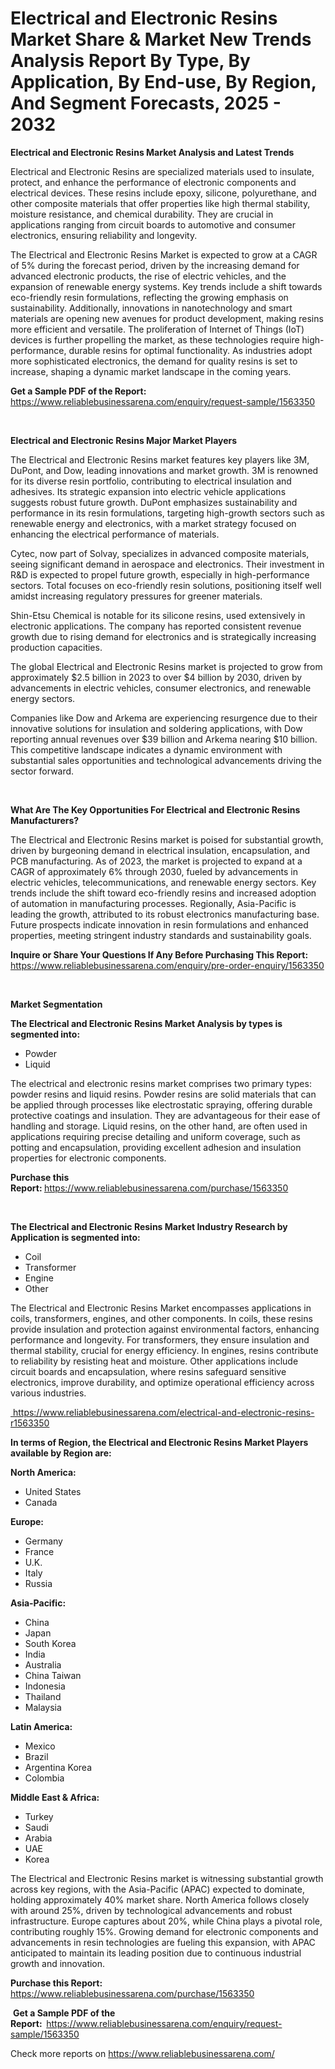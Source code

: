 <p><h1>Electrical and Electronic Resins Market Share & Market New Trends Analysis Report By Type, By Application, By End-use, By Region, And Segment Forecasts, 2025 - 2032</h1></p><p><strong>Electrical and Electronic Resins Market Analysis and Latest Trends</strong></p>
<p><p>Electrical and Electronic Resins are specialized materials used to insulate, protect, and enhance the performance of electronic components and electrical devices. These resins include epoxy, silicone, polyurethane, and other composite materials that offer properties like high thermal stability, moisture resistance, and chemical durability. They are crucial in applications ranging from circuit boards to automotive and consumer electronics, ensuring reliability and longevity.</p><p>The Electrical and Electronic Resins Market is expected to grow at a CAGR of 5% during the forecast period, driven by the increasing demand for advanced electronic products, the rise of electric vehicles, and the expansion of renewable energy systems. Key trends include a shift towards eco-friendly resin formulations, reflecting the growing emphasis on sustainability. Additionally, innovations in nanotechnology and smart materials are opening new avenues for product development, making resins more efficient and versatile. The proliferation of Internet of Things (IoT) devices is further propelling the market, as these technologies require high-performance, durable resins for optimal functionality. As industries adopt more sophisticated electronics, the demand for quality resins is set to increase, shaping a dynamic market landscape in the coming years.</p></p>
<p><strong>Get a Sample PDF of the Report:&nbsp;</strong> <a href="https://www.reliablebusinessarena.com/enquiry/request-sample/1563350?utm_campaign=1990&utm_medium=2&utm_source=Github&utm_content=ia&utm_term=01022025&utm_id=electrical-and-electronic-resins">https://www.reliablebusinessarena.com/enquiry/request-sample/1563350</a></p>
<p>&nbsp;</p>
<p><strong>Electrical and Electronic Resins Major Market Players</strong></p>
<p><p>The Electrical and Electronic Resins market features key players like 3M, DuPont, and Dow, leading innovations and market growth. 3M is renowned for its diverse resin portfolio, contributing to electrical insulation and adhesives. Its strategic expansion into electric vehicle applications suggests robust future growth. DuPont emphasizes sustainability and performance in its resin formulations, targeting high-growth sectors such as renewable energy and electronics, with a market strategy focused on enhancing the electrical performance of materials.</p><p>Cytec, now part of Solvay, specializes in advanced composite materials, seeing significant demand in aerospace and electronics. Their investment in R&D is expected to propel future growth, especially in high-performance sectors. Total focuses on eco-friendly resin solutions, positioning itself well amidst increasing regulatory pressures for greener materials. </p><p>Shin-Etsu Chemical is notable for its silicone resins, used extensively in electronic applications. The company has reported consistent revenue growth due to rising demand for electronics and is strategically increasing production capacities. </p><p>The global Electrical and Electronic Resins market is projected to grow from approximately $2.5 billion in 2023 to over $4 billion by 2030, driven by advancements in electric vehicles, consumer electronics, and renewable energy sectors. </p><p>Companies like Dow and Arkema are experiencing resurgence due to their innovative solutions for insulation and soldering applications, with Dow reporting annual revenues over $39 billion and Arkema nearing $10 billion. This competitive landscape indicates a dynamic environment with substantial sales opportunities and technological advancements driving the sector forward.</p></p>
<p>&nbsp;</p>
<p><strong>What Are The Key Opportunities For Electrical and Electronic Resins Manufacturers?</strong></p>
<p><p>The Electrical and Electronic Resins market is poised for substantial growth, driven by burgeoning demand in electrical insulation, encapsulation, and PCB manufacturing. As of 2023, the market is projected to expand at a CAGR of approximately 6% through 2030, fueled by advancements in electric vehicles, telecommunications, and renewable energy sectors. Key trends include the shift toward eco-friendly resins and increased adoption of automation in manufacturing processes. Regionally, Asia-Pacific is leading the growth, attributed to its robust electronics manufacturing base. Future prospects indicate innovation in resin formulations and enhanced properties, meeting stringent industry standards and sustainability goals.</p></p>
<p><strong>Inquire or Share Your Questions If Any Before Purchasing This Report:</strong> <a href="https://www.reliablebusinessarena.com/enquiry/pre-order-enquiry/1563350?utm_campaign=1990&utm_medium=2&utm_source=Github&utm_content=ia&utm_term=01022025&utm_id=electrical-and-electronic-resins">https://www.reliablebusinessarena.com/enquiry/pre-order-enquiry/1563350</a></p>
<p>&nbsp;</p>
<p><strong>Market Segmentation</strong></p>
<p><strong>The Electrical and Electronic Resins Market Analysis by types is segmented into:</strong></p>
<p><ul><li>Powder</li><li>Liquid</li></ul></p>
<p><p>The electrical and electronic resins market comprises two primary types: powder resins and liquid resins. Powder resins are solid materials that can be applied through processes like electrostatic spraying, offering durable protective coatings and insulation. They are advantageous for their ease of handling and storage. Liquid resins, on the other hand, are often used in applications requiring precise detailing and uniform coverage, such as potting and encapsulation, providing excellent adhesion and insulation properties for electronic components.</p></p>
<p><strong>Purchase this Report:&nbsp;</strong><a href="https://www.reliablebusinessarena.com/purchase/1563350?utm_campaign=1990&utm_medium=2&utm_source=Github&utm_content=ia&utm_term=01022025&utm_id=electrical-and-electronic-resins">https://www.reliablebusinessarena.com/purchase/1563350</a></p>
<p>&nbsp;</p>
<p><strong>The Electrical and Electronic Resins Market Industry Research by Application is segmented into:</strong></p>
<p><ul><li>Coil</li><li>Transformer</li><li>Engine</li><li>Other</li></ul></p>
<p><p>The Electrical and Electronic Resins Market encompasses applications in coils, transformers, engines, and other components. In coils, these resins provide insulation and protection against environmental factors, enhancing performance and longevity. For transformers, they ensure insulation and thermal stability, crucial for energy efficiency. In engines, resins contribute to reliability by resisting heat and moisture. Other applications include circuit boards and encapsulation, where resins safeguard sensitive electronics, improve durability, and optimize operational efficiency across various industries.</p></p>
<p><a href="https://www.reliablebusinessarena.com/electrical-and-electronic-resins-r1563350?utm_campaign=1990&utm_medium=2&utm_source=Github&utm_content=ia&utm_term=01022025&utm_id=electrical-and-electronic-resins">&nbsp;https://www.reliablebusinessarena.com/electrical-and-electronic-resins-r1563350</a></p>
<p><strong>In terms of Region, the Electrical and Electronic Resins Market Players available by Region are:</strong></p>
<p>
    <p> <strong> North America: </strong>
        <ul>
            <li>United States</li>
            <li>Canada</li>
        </ul>
        </p> 
    <p> <strong> Europe: </strong>
        <ul>
            <li>Germany</li>
            <li>France</li>
            <li>U.K.</li>
            <li>Italy</li>
            <li>Russia</li>
        </ul>
        </p> 
    <p> <strong> Asia-Pacific: </strong>
        <ul>
            <li>China</li>
            <li>Japan</li>
            <li>South Korea</li>
            <li>India</li>
            <li>Australia</li>
            <li>China Taiwan</li>
            <li>Indonesia</li>
            <li>Thailand</li>
            <li>Malaysia</li>
        </ul>
        </p> 
    <p> <strong> Latin America: </strong>
        <ul>
            <li>Mexico</li>
            <li>Brazil</li>
            <li>Argentina Korea</li>
            <li>Colombia</li>
        </ul>
        </p> 
    <p> <strong> Middle East & Africa: </strong>
        <ul>
            <li>Turkey</li>
            <li>Saudi</li>
            <li>Arabia</li>
            <li>UAE</li>
            <li>Korea</li>
        </ul>
    </p>
    </p>
<p><p>The Electrical and Electronic Resins market is witnessing substantial growth across key regions, with the Asia-Pacific (APAC) expected to dominate, holding approximately 40% market share. North America follows closely with around 25%, driven by technological advancements and robust infrastructure. Europe captures about 20%, while China plays a pivotal role, contributing roughly 15%. Growing demand for electronic components and advancements in resin technologies are fueling this expansion, with APAC anticipated to maintain its leading position due to continuous industrial growth and innovation.</p></p>
<p><strong>Purchase this Report: </strong><a href="https://www.reliablebusinessarena.com/purchase/1563350?utm_campaign=1990&utm_medium=2&utm_source=Github&utm_content=ia&utm_term=01022025&utm_id=electrical-and-electronic-resins">https://www.reliablebusinessarena.com/purchase/1563350</a></p>
<p>&nbsp;<strong>Get a Sample PDF of the Report:&nbsp;&nbsp;</strong><a href="https://www.reliablebusinessarena.com/enquiry/request-sample/1563350?utm_campaign=1990&utm_medium=2&utm_source=Github&utm_content=ia&utm_term=01022025&utm_id=electrical-and-electronic-resins">https://www.reliablebusinessarena.com/enquiry/request-sample/1563350</a></p>
<p><strong></strong></p>
<p>Check more reports on <a href="https://www.reliablebusinessarena.com/?utm_campaign=1990&utm_medium=2&utm_source=Github&utm_content=ia&utm_term=01022025&utm_id=electrical-and-electronic-resins">https://www.reliablebusinessarena.com/</a></p>